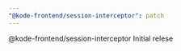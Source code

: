 ```yaml
---
"@kode-frontend/session-interceptor": patch
---
```


@kode-frontend/session-interceptor Initial relese
